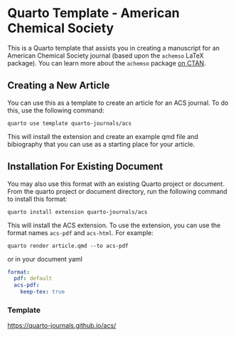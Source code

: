 # Quarto Template - American Chemical Society

This is a Quarto template that assists you in creating a manuscript for an American Chemical Society journal (based upon the `achemso` LaTeX package). You can learn more about the `achemso` package [on CTAN](https://www.ctan.org/tex-archive/macros/latex/contrib/achemso).

## Creating a New Article

You can use this as a template to create an article for an ACS journal. To do this, use the following command:

```quarto use template quarto-journals/acs```

This will install the extension and create an example qmd file and bibiography that you can use as a starting place for your article.


## Installation For Existing Document

You may also use this format with an existing Quarto project or document. From the quarto project or document directory, run the following command to install this format:

```quarto install extension quarto-journals/acs```

This will install the ACS extension. To use the extension, you can use the format names `acs-pdf` and `acs-html`. For example:

```quarto render article.qmd --to acs-pdf```

or in your document yaml

```yaml
format:
  pdf: default
  acs-pdf:
    keep-tex: true    
```

### Template

https://quarto-journals.github.io/acs/



